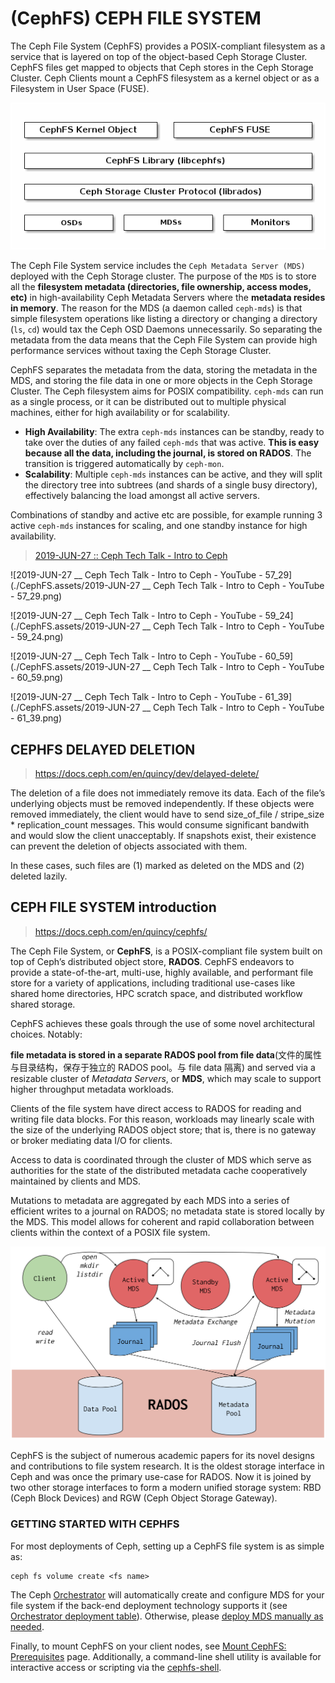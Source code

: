 # (CephFS) CEPH FILE SYSTEM



The Ceph File System (CephFS) provides a POSIX-compliant filesystem as a service that is layered on top of the object-based Ceph Storage Cluster. CephFS files get mapped to objects that Ceph stores in the Ceph Storage Cluster. Ceph Clients mount a CephFS filesystem as a kernel object or as a Filesystem in User Space (FUSE).



![img](CephFS.assets/ditaa-a3cf58afeea95c637ca2c94368599627b433c4ff.png)

The Ceph File System service includes the `Ceph Metadata Server (MDS)` deployed with the Ceph Storage cluster. The purpose of the `MDS` is to store all the **filesystem metadata (directories, file ownership, access modes, etc)** in high-availability Ceph Metadata Servers where the **metadata resides in memory**. The reason for the MDS (a daemon called `ceph-mds`) is that simple filesystem operations like listing a directory or changing a directory (`ls`, `cd`) would tax the Ceph OSD Daemons unnecessarily. So separating the metadata from the data means that the Ceph File System can provide high performance services without taxing the Ceph Storage Cluster.

CephFS separates the metadata from the data, storing the metadata in the MDS, and storing the file data in one or more objects in the Ceph Storage Cluster. The Ceph filesystem aims for POSIX compatibility. `ceph-mds` can run as a single process, or it can be distributed out to multiple physical machines, either for high availability or for scalability.

- **High Availability**: The extra `ceph-mds` instances can be standby, ready to take over the duties of any failed `ceph-mds` that was active. **This is easy because all the data, including the journal, is stored on RADOS**. The transition is triggered automatically by `ceph-mon`.
- **Scalability**: Multiple `ceph-mds` instances can be active, and they will split the directory tree into subtrees (and shards of a single busy directory), effectively balancing the load amongst all active servers.

Combinations of standby and active etc are possible, for example running 3 active `ceph-mds` instances for scaling, and one standby instance for high availability.



> [2019-JUN-27 :: Ceph Tech Talk - Intro to Ceph](https://youtu.be/PmLPbrf-x9g?t=3449)

![2019-JUN-27 __ Ceph Tech Talk - Intro to Ceph - YouTube - 57_29](./CephFS.assets/2019-JUN-27 __ Ceph Tech Talk - Intro to Ceph - YouTube - 57_29.png)



![2019-JUN-27 __ Ceph Tech Talk - Intro to Ceph - YouTube - 59_24](./CephFS.assets/2019-JUN-27 __ Ceph Tech Talk - Intro to Ceph - YouTube - 59_24.png)



![2019-JUN-27 __ Ceph Tech Talk - Intro to Ceph - YouTube - 60_59](./CephFS.assets/2019-JUN-27 __ Ceph Tech Talk - Intro to Ceph - YouTube - 60_59.png)



![2019-JUN-27 __ Ceph Tech Talk - Intro to Ceph - YouTube - 61_39](./CephFS.assets/2019-JUN-27 __ Ceph Tech Talk - Intro to Ceph - YouTube - 61_39.png)





## CEPHFS DELAYED DELETION

> https://docs.ceph.com/en/quincy/dev/delayed-delete/

The deletion of a file does not immediately remove its data. Each of the file’s underlying objects must be removed independently. If these objects were removed immediately, the client would have to send size_of_file / stripe_size * replication_count messages. This would consume significant bandwith and would slow the client unacceptably. If snapshots exist, their existence can prevent the deletion of objects associated with them.

In these cases, such files are (1) marked as deleted on the MDS and (2) deleted lazily.



## CEPH FILE SYSTEM introduction

> https://docs.ceph.com/en/quincy/cephfs/



The Ceph File System, or **CephFS**, is a POSIX-compliant file system built on top of Ceph’s distributed object store, **RADOS**. CephFS endeavors to provide a state-of-the-art, multi-use, highly available, and performant file store for a variety of applications, including traditional use-cases like shared home directories, HPC scratch space, and distributed workflow shared storage.

CephFS achieves these goals through the use of some novel architectural choices. Notably:

**file metadata is stored in a separate RADOS pool from file data**(文件的属性与目录结构，保存于独立的 RADOS pool。与 file data 隔离) and served via a resizable cluster of *Metadata Servers*, or **MDS**, which may scale to support higher throughput metadata workloads. 

Clients of the file system have direct access to RADOS for reading and writing file data blocks. For this reason, workloads may linearly scale with the size of the underlying RADOS object store; that is, there is no gateway or broker mediating data I/O for clients.

Access to data is coordinated through the cluster of MDS which serve as authorities for the state of the distributed metadata cache cooperatively maintained by clients and MDS. 

Mutations to metadata are aggregated by each MDS into a series of efficient writes to a journal on RADOS; no metadata state is stored locally by the MDS. This model allows for coherent and rapid collaboration between clients within the context of a POSIX file system.

![](CephFS.assets/cephfs-architecture.svg)

CephFS is the subject of numerous academic papers for its novel designs and contributions to file system research. It is the oldest storage interface in Ceph and was once the primary use-case for RADOS. Now it is joined by two other storage interfaces to form a modern unified storage system: RBD (Ceph Block Devices) and RGW (Ceph Object Storage Gateway).

### GETTING STARTED WITH CEPHFS

For most deployments of Ceph, setting up a CephFS file system is as simple as:

```
ceph fs volume create <fs name>
```

The Ceph [Orchestrator](https://docs.ceph.com/en/quincy/mgr/orchestrator) will automatically create and configure MDS for your file system if the back-end deployment technology supports it (see [Orchestrator deployment table](https://docs.ceph.com/en/quincy/mgr/orchestrator/#current-implementation-status)). Otherwise, please [deploy MDS manually as needed](https://docs.ceph.com/en/quincy/cephfs/add-remove-mds).

Finally, to mount CephFS on your client nodes, see [Mount CephFS: Prerequisites](https://docs.ceph.com/en/quincy/cephfs/mount-prerequisites) page. Additionally, a command-line shell utility is available for interactive access or scripting via the [cephfs-shell](https://docs.ceph.com/en/quincy/man/8/cephfs-shell).



































